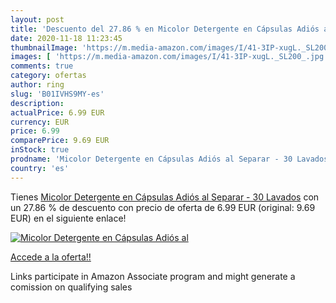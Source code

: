 ```yaml
---
layout: post
title: 'Descuento del 27.86 % en Micolor Detergente en Cápsulas Adiós al '
date: 2020-11-18 11:23:45
thumbnailImage: 'https://m.media-amazon.com/images/I/41-3IP-xugL._SL200_.jpg'
images: [ 'https://m.media-amazon.com/images/I/41-3IP-xugL._SL200_.jpg' ]
comments: true
category: ofertas
author: ring
slug: 'B01IVHS9MY-es'
description:
actualPrice: 6.99 EUR
currency: EUR
price: 6.99
comparePrice: 9.69 EUR
inStock: true
prodname: 'Micolor Detergente en Cápsulas Adiós al Separar - 30 Lavados'
country: 'es'
---
```


Tienes [Micolor Detergente en Cápsulas Adiós al Separar - 30 Lavados](https://www.amazon.es/dp/B01IVHS9MY/?tag=tolees-21) con un 27.86 % de descuento con precio de oferta de 6.99 EUR (original: 9.69 EUR) en el siguiente enlace!

[![Micolor Detergente en Cápsulas Adiós al ](https://m.media-amazon.com/images/I/41-3IP-xugL._SL200_.jpg)](https://www.amazon.es/dp/B01IVHS9MY/?tag=tolees-21)

[Accede a la oferta!!](https://www.amazon.es/dp/B01IVHS9MY/?tag=tolees-21)

Links participate in Amazon Associate program and might generate a comission on qualifying sales


